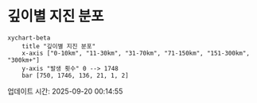 # 깊이별 지진 분포

```mermaid
xychart-beta
    title "깊이별 지진 분포"
    x-axis ["0-10km", "11-30km", "31-70km", "71-150km", "151-300km", "300km+"]
    y-axis "발생 횟수" 0 --> 1748
    bar [750, 1746, 136, 21, 1, 2]
```

업데이트 시간: 2025-09-20 00:14:55

